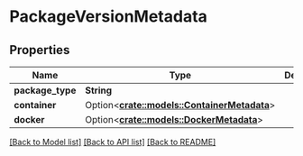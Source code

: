 # PackageVersionMetadata

## Properties

Name | Type | Description | Notes
------------ | ------------- | ------------- | -------------
**package_type** | **String** |  | 
**container** | Option<[**crate::models::ContainerMetadata**](Container_Metadata.md)> |  | [optional]
**docker** | Option<[**crate::models::DockerMetadata**](Docker_Metadata.md)> |  | [optional]

[[Back to Model list]](../README.md#documentation-for-models) [[Back to API list]](../README.md#documentation-for-api-endpoints) [[Back to README]](../README.md)


